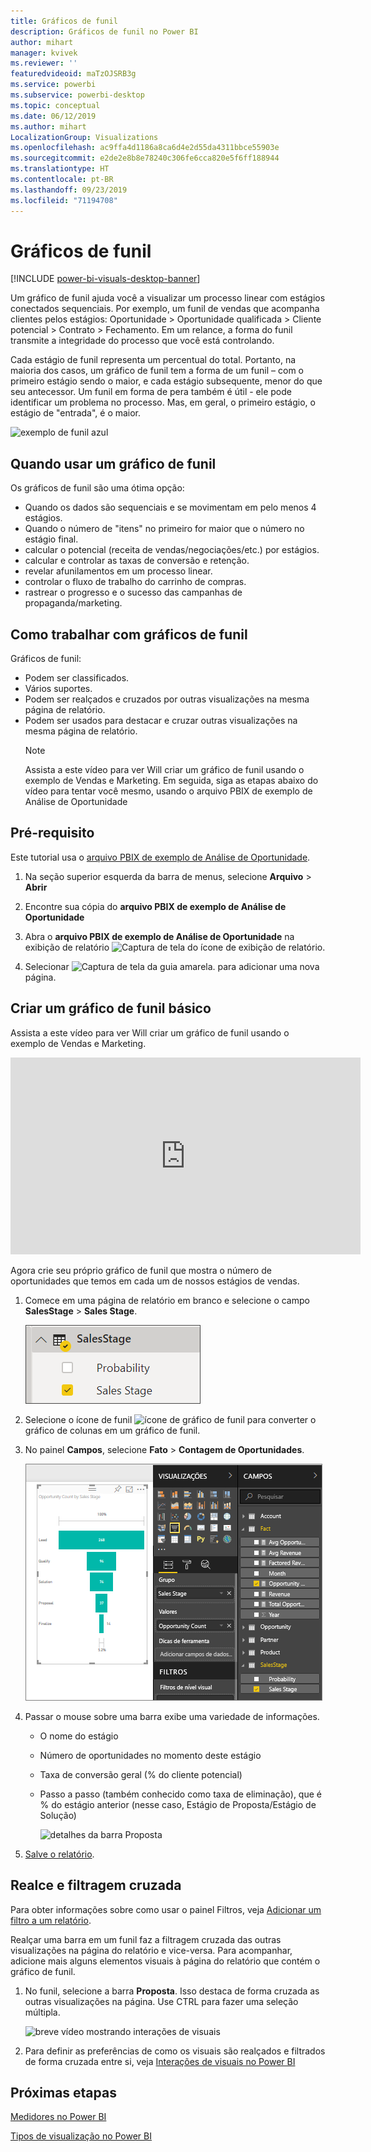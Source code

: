 ```yaml
---
title: Gráficos de funil
description: Gráficos de funil no Power BI
author: mihart
manager: kvivek
ms.reviewer: ''
featuredvideoid: maTzOJSRB3g
ms.service: powerbi
ms.subservice: powerbi-desktop
ms.topic: conceptual
ms.date: 06/12/2019
ms.author: mihart
LocalizationGroup: Visualizations
ms.openlocfilehash: ac9ffa4d1186a8ca6d4e2d55da4311bbce55903e
ms.sourcegitcommit: e2de2e8b8e78240c306fe6cca820e5f6ff188944
ms.translationtype: HT
ms.contentlocale: pt-BR
ms.lasthandoff: 09/23/2019
ms.locfileid: "71194708"
---
```

# <a name="funnel-charts"></a>Gráficos de funil

[!INCLUDE [power-bi-visuals-desktop-banner](../includes/power-bi-visuals-desktop-banner.md)]

Um gráfico de funil ajuda você a visualizar um processo linear com estágios conectados sequenciais. Por exemplo, um funil de vendas que acompanha clientes pelos estágios: Oportunidade \> Oportunidade qualificada \> Cliente potencial \> Contrato \> Fechamento.  Em um relance, a forma do funil transmite a integridade do processo que você está controlando.

Cada estágio de funil representa um percentual do total. Portanto, na maioria dos casos, um gráfico de funil tem a forma de um funil – com o primeiro estágio sendo o maior, e cada estágio subsequente, menor do que seu antecessor.  Um funil em forma de pera também é útil - ele pode identificar um problema no processo.  Mas, em geral, o primeiro estágio, o estágio de "entrada", é o maior.

![exemplo de funil azul](media/power-bi-visualization-funnel-charts/funnelplain.png)

## <a name="when-to-use-a-funnel-chart"></a>Quando usar um gráfico de funil
Os gráficos de funil são uma ótima opção:

* Quando os dados são sequenciais e se movimentam em pelo menos 4 estágios.
* Quando o número de "itens" no primeiro for maior que o número no estágio final.
* calcular o potencial (receita de vendas/negociações/etc.) por estágios.
* calcular e controlar as taxas de conversão e retenção.
* revelar afunilamentos em um processo linear.
* controlar o fluxo de trabalho do carrinho de compras.
* rastrear o progresso e o sucesso das campanhas de propaganda/marketing.

## <a name="working-with-funnel-charts"></a>Como trabalhar com gráficos de funil
Gráficos de funil:

* Podem ser classificados.
* Vários suportes.
* Podem ser realçados e cruzados por outras visualizações na mesma página de relatório.
* Podem ser usados para destacar e cruzar outras visualizações na mesma página de relatório.
   > [!NOTE]
   > Assista a este vídeo para ver Will criar um gráfico de funil usando o exemplo de Vendas e Marketing. Em seguida, siga as etapas abaixo do vídeo para tentar você mesmo, usando o arquivo PBIX de exemplo de Análise de Oportunidade
   > 
   > 
## <a name="prerequisite"></a>Pré-requisito

Este tutorial usa o [arquivo PBIX de exemplo de Análise de Oportunidade](http://download.microsoft.com/download/9/1/5/915ABCFA-7125-4D85-A7BD-05645BD95BD8/Opportunity%20Analysis%20Sample%20PBIX.pbix
).

1. Na seção superior esquerda da barra de menus, selecione **Arquivo** > **Abrir**
   
2. Encontre sua cópia do **arquivo PBIX de exemplo de Análise de Oportunidade**

1. Abra o **arquivo PBIX de exemplo de Análise de Oportunidade** na exibição de relatório ![Captura de tela do ícone de exibição de relatório](media/power-bi-visualization-kpi/power-bi-report-view.png).

1. Selecionar ![Captura de tela da guia amarela.](media/power-bi-visualization-kpi/power-bi-yellow-tab.png) para adicionar uma nova página.


## <a name="create-a-basic-funnel-chart"></a>Criar um gráfico de funil básico
Assista a este vídeo para ver Will criar um gráfico de funil usando o exemplo de Vendas e Marketing.

<iframe width="560" height="315" src="https://www.youtube.com/embed/qKRZPBnaUXM" frameborder="0" allow="autoplay; encrypted-media" allowfullscreen></iframe>


Agora crie seu próprio gráfico de funil que mostra o número de oportunidades que temos em cada um de nossos estágios de vendas.

1. Comece em uma página de relatório em branco e selecione o campo **SalesStage** \> **Sales Stage**.
   
    ![selecionar estágio de vendas](media/power-bi-visualization-funnel-charts/funnelselectfield-new.png)

1. Selecione o ícone de funil ![ícone de gráfico de funil](media/power-bi-visualization-funnel-charts/power-bi-funnel-icon.png) para converter o gráfico de colunas em um gráfico de funil.

2. No painel **Campos**, selecione **Fato** \> **Contagem de Oportunidades**.
   
    ![criar o gráfico de funil](media/power-bi-visualization-funnel-charts/power-bi-funnel-2.png)
4. Passar o mouse sobre uma barra exibe uma variedade de informações.
   
   * O nome do estágio
   * Número de oportunidades no momento deste estágio
   * Taxa de conversão geral (% do cliente potencial) 
   * Passo a passo (também conhecido como taxa de eliminação), que é % do estágio anterior (nesse caso, Estágio de Proposta/Estágio de Solução)
     
     ![detalhes da barra Proposta](media/power-bi-visualization-funnel-charts/funnelhover-new.png)

6. [Salve o relatório](../service-report-save.md).

## <a name="highlighting-and-cross-filtering"></a>Realce e filtragem cruzada
Para obter informações sobre como usar o painel Filtros, veja [Adicionar um filtro a um relatório](../power-bi-report-add-filter.md).

Realçar uma barra em um funil faz a filtragem cruzada das outras visualizações na página do relatório e vice-versa. Para acompanhar, adicione mais alguns elementos visuais à página do relatório que contém o gráfico de funil.

1. No funil, selecione a barra **Proposta**. Isso destaca de forma cruzada as outras visualizações na página. Use CTRL para fazer uma seleção múltipla.
   
   ![breve vídeo mostrando interações de visuais](media/power-bi-visualization-funnel-charts/funnelchartnoowl.gif)
2. Para definir as preferências de como os visuais são realçados e filtrados de forma cruzada entre si, veja [Interações de visuais no Power BI](../service-reports-visual-interactions.md)

## <a name="next-steps"></a>Próximas etapas

[Medidores no Power BI](power-bi-visualization-radial-gauge-charts.md)

[Tipos de visualização no Power BI](power-bi-visualization-types-for-reports-and-q-and-a.md)
